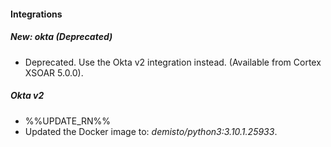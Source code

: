 
#### Integrations
##### New: okta (Deprecated)
- Deprecated. Use the Okta v2 integration instead. (Available from Cortex XSOAR 5.0.0).
##### Okta v2
- %%UPDATE_RN%%
- Updated the Docker image to: *demisto/python3:3.10.1.25933*.
